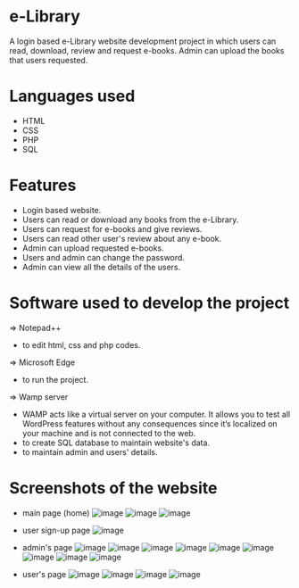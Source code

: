 # e-Library
A login based e-Library website development project in which users can read, download, review and request e-books. Admin can upload the books that users requested.

# Languages used
- HTML
- CSS
- PHP
- SQL

# Features

- Login based website.
- Users can read or download any books from the e-Library.
- Users can request for e-books and give reviews.
- Users can read other user's review about any e-book.
- Admin can upload requested e-books.
- Users and admin can change the password.
- Admin can view all the details of the users.

# Software used to develop the project

=> Notepad++ 
- to edit html, css and php codes.
      
=> Microsoft Edge
- to run the project.
      
=> Wamp server
- WAMP acts like a virtual server on your computer. It allows you to test all WordPress features without any 
  consequences since it’s localized on your machine and is not connected to the web. 
- to create SQL database to maintain website's data.
- to maintain admin and users' details.
     
 # Screenshots of the website
 
 - main page (home)
 ![image](https://user-images.githubusercontent.com/66107158/126075391-c6d12bad-e0e7-462b-a5a3-12086c4b86d9.png)
 ![image](https://user-images.githubusercontent.com/66107158/126075443-96f78d71-beb5-4b01-85e4-913c1541a3f7.png)
 ![image](https://user-images.githubusercontent.com/66107158/126075455-c86ccbd4-6146-4e1f-a699-f9d56ffb4a6c.png)
 
 - user sign-up page
  ![image](https://user-images.githubusercontent.com/66107158/126075779-505f1221-6433-4a39-947c-33de6132dacd.png)

 - admin's page
 ![image](https://user-images.githubusercontent.com/66107158/126075492-ad4c161a-1d04-4711-930b-f1a9b2e78b82.png)
 ![image](https://user-images.githubusercontent.com/66107158/126075512-f641d209-dd61-4351-9a2b-b281209c1959.png)
 ![image](https://user-images.githubusercontent.com/66107158/126075525-efe7cdbc-054d-4514-97aa-240cd45dfa35.png)
 ![image](https://user-images.githubusercontent.com/66107158/126075599-01fb5271-5ad9-48ed-88cf-8ea30db8658b.png)
 ![image](https://user-images.githubusercontent.com/66107158/126075611-b9222858-9d58-40de-a3a6-16ad1ef7da5f.png)
 ![image](https://user-images.githubusercontent.com/66107158/126075618-a3f82409-8231-4435-8c15-e6c9c6690040.png)
 ![image](https://user-images.githubusercontent.com/66107158/126075630-69b0cea6-9a8b-417c-9ad7-f2c94fbe2e76.png)
 ![image](https://user-images.githubusercontent.com/66107158/126075642-018cdaa0-84f2-44ab-aae1-c4d432d96dc9.png)
 ![image](https://user-images.githubusercontent.com/66107158/126075665-10104db6-d166-46d7-8cbc-7b8864e8d85b.png)
 
 - user's page
  ![image](https://user-images.githubusercontent.com/66107158/126075694-b1b0d602-7502-4f90-8cdb-ce93cbc3c0a5.png)
  ![image](https://user-images.githubusercontent.com/66107158/126075712-135ccaf1-85f3-44bb-ab2a-40103984f73e.png)
  ![image](https://user-images.githubusercontent.com/66107158/126075979-59ed92ae-2a85-4c78-acf0-9a17c2319ea5.png)
  ![image](https://user-images.githubusercontent.com/66107158/126075738-9a2f6047-67e4-469e-9948-b30e7bd71a1a.png)
  





